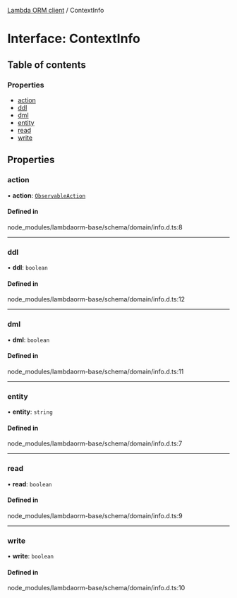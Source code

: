 [Lambda ORM client](../README.md) / ContextInfo

# Interface: ContextInfo

## Table of contents

### Properties

- [action](ContextInfo.md#action)
- [ddl](ContextInfo.md#ddl)
- [dml](ContextInfo.md#dml)
- [entity](ContextInfo.md#entity)
- [read](ContextInfo.md#read)
- [write](ContextInfo.md#write)

## Properties

### action

• **action**: [`ObservableAction`](../enums/ObservableAction.md)

#### Defined in

node_modules/lambdaorm-base/schema/domain/info.d.ts:8

___

### ddl

• **ddl**: `boolean`

#### Defined in

node_modules/lambdaorm-base/schema/domain/info.d.ts:12

___

### dml

• **dml**: `boolean`

#### Defined in

node_modules/lambdaorm-base/schema/domain/info.d.ts:11

___

### entity

• **entity**: `string`

#### Defined in

node_modules/lambdaorm-base/schema/domain/info.d.ts:7

___

### read

• **read**: `boolean`

#### Defined in

node_modules/lambdaorm-base/schema/domain/info.d.ts:9

___

### write

• **write**: `boolean`

#### Defined in

node_modules/lambdaorm-base/schema/domain/info.d.ts:10
